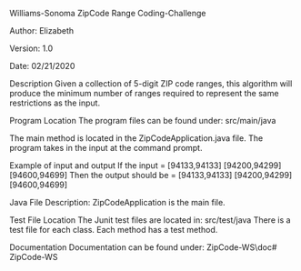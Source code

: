 Williams-Sonoma ZipCode Range Coding-Challenge

Author: Elizabeth

Version: 1.0

Date: 02/21/2020

Description
Given a collection of 5-digit ZIP code ranges, this algorithm will produce the
minimum number of ranges required to represent the same restrictions as the input.

Program Location
The program files can be found under: src/main/java

The main method is located in the ZipCodeApplication.java file.
The program takes in the input at the command prompt.

Example of input and output
If the input = [94133,94133] [94200,94299] [94600,94699]
Then the output should be = [94133,94133] [94200,94299] [94600,94699]

Java File Description:
ZipCodeApplication is the main file.

Test File Location
The Junit test files are located in: src/test/java
There is a test file for each class. Each method has a test method.

Documentation
Documentation can be found under: ZipCode-WS\doc# ZipCode-WS